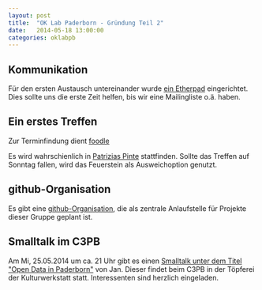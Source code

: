 ```yaml
---
layout: post
title:  "OK Lab Paderborn - Gründung Teil 2"
date:   2014-05-18 13:00:00
categories: oklabpb
---
```


Kommunikation
-------------

Für den ersten Austausch untereinander wurde [ein Etherpad](http://pad.okfn.org/p/codeforpb) eingerichtet. Dies sollte uns die erste Zeit helfen, bis wir eine Mailingliste o.ä. haben.

Ein erstes Treffen
--------------------

Zur Terminfindung dient [foodle](https://terminplaner.dfn.de/foodle.php?id=7ijzxufsgi3g2zxp)

Es wird wahrschienlich in [Patrizias Pinte](http://www.patricias-pinte.de/) stattfinden. Sollte das Treffen auf Sonntag fallen, wird das Feuerstein als Ausweichoption genutzt.

github-Organisation
-------------------

Es gibt eine [github-Organisation](https://github.com/codeforpb), die als zentrale Anlaufstelle für Projekte dieser Gruppe geplant ist.

Smalltalk im C3PB
-----------------

Am Mi, 25.05.2014 um ca. 21 Uhr gibt es einen [Smalltalk unter dem Titel "Open Data in Paderborn"](https://www.c3pb.de/blog/14-05-15_smalltalk_%E2%8C%9821_-_open_data) von Jan. Dieser findet beim C3PB in der Töpferei der Kulturwerkstatt statt. Interessenten sind herzlich eingeladen.
